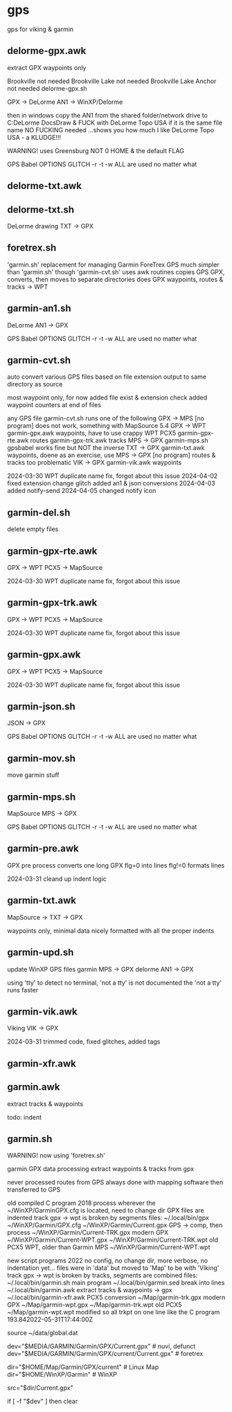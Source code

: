 # gps
gps for viking &amp; garmin

delorme-gpx.awk
--------------------------------------------------------------------------------
extract GPX waypoints only

<?xml version="1.0" encoding="UTF-8"?>
<gpx version="1.0" creator="Lis">
<wpt lat="39.512572680" lon="-84.996385016">
<name>Brookville</name>                      not needed
<cmt>Brookville Lake</cmt>                   not needed
<desc>Brookville Lake</desc>
<sym>Anchor</sym>                            not needed
</wpt>
</gpx/


delorme-gpx.sh
--------------------------------------------------------------------------------
GPX -> DeLorme AN1 -> WinXP/Delorme

then in windows copy the AN1 from the shared folder/network drive to
C:DeLorme DocsDraw & FUCK with DeLorme Topo USA
if it is the same file name NO FUCKING needed
...shows you how much I like DeLorme Topo USA - a KLUDGE!!!

WARNING!
uses <desc>Greensburg</desc> NOT <name>0 HOME</name> & the default FLAG

GPS Babel OPTIONS GLITCH  -r -t -w    ALL are used no matter what

delorme-txt.awk
--------------------------------------------------------------------------------

delorme-txt.sh
--------------------------------------------------------------------------------
DeLorme drawing TXT -> GPX

foretrex.sh
--------------------------------------------------------------------------------
'garmin.sh' replacement for managing Garmin ForeTrex GPS
much simpler than 'garmin.sh' though 'garmin-cvt.sh' uses awk routines
copies GPS GPX, converts, then moves to separate directories
does GPX waypoints, routes & tracks -> WPT

garmin-an1.sh
--------------------------------------------------------------------------------
DeLorme AN1 -> GPX

GPS Babel OPTIONS GLITCH  -r -t -w    ALL are used no matter what

garmin-cvt.sh
--------------------------------------------------------------------------------
auto convert various GPS files based on file extension
output to same directory as source

most waypoint only, for now
added file exist & extension check
added waypoint counters at end of files

any GPS file garmin-cvt.sh        runs one of the following
GPX -> MPS   [no program]         does not work, something with MapSource 5.4
GPX -> WPT   garmin-gpx.awk       waypoints, have to use crappy WPT PCX5
             garmin-gpx-rte.awk   routes
             garmin-gpx-trk.awk   tracks
MPS -> GPX   garmin-mps.sh        gpsbabel works fine but NOT the inverse
TXT -> GPX   garmin-txt.awk       waypoints, doene as an exercise, use MPS -> GPX
             [no program]         routes & tracks too problematic
VIK -> GPX   garmin-vik.awk       waypoints

2024-03-30 WPT duplicate name fix, forgot about this issue
2024-04-02 fixed extension change glitch
           added an1 & json conversions
2024-04-03 added notify-send
2024-04-05 changed notify icon

garmin-del.sh
--------------------------------------------------------------------------------
delete empty files

garmin-gpx-rte.awk
--------------------------------------------------------------------------------
GPX -> WPT PCX5 -> MapSource

2024-03-30 WPT duplicate name fix, forgot about this issue

garmin-gpx-trk.awk
--------------------------------------------------------------------------------
 GPX -> WPT PCX5 -> MapSource

2024-03-30 WPT duplicate name fix, forgot about this issue

garmin-gpx.awk
--------------------------------------------------------------------------------
GPX -> WPT PCX5 -> MapSource

2024-03-30 WPT duplicate name fix, forgot about this issue

garmin-json.sh
--------------------------------------------------------------------------------
JSON -> GPX

GPS Babel OPTIONS GLITCH  -r -t -w    ALL are used no matter what

garmin-mov.sh
--------------------------------------------------------------------------------
move garmin stuff

garmin-mps.sh
--------------------------------------------------------------------------------
MapSource MPS -> GPX

GPS Babel OPTIONS GLITCH  -r -t -w    ALL are used no matter what

garmin-pre.awk
--------------------------------------------------------------------------------
GPX pre process
converts one long GPX
flg=0  into lines
flg!=0 formats lines

2024-03-31 cleand up indent logic

garmin-txt.awk
--------------------------------------------------------------------------------
MapSource ->  TXT -> GPX

waypoints only, minimal data
nicely formatted with all the proper indents

garmin-upd.sh
--------------------------------------------------------------------------------
update WinXP GPS files
 garmin MPS -> GPX
delorme AN1 -> GPX

using 'tty' to detect no terminal, 'not a tty' is not documented
the 'not a tty' runs faster

garmin-vik.awk
--------------------------------------------------------------------------------
Viking VIK -> GPX

2024-03-31 trimmed code, fixed glitches, added tags

garmin-xfr.awk
--------------------------------------------------------------------------------

garmin.awk
--------------------------------------------------------------------------------
extract tracks & waypoints

todo: indent

garmin.sh
--------------------------------------------------------------------------------
WARNING! now using 'foretrex.sh'

garmin GPX data processing
extract waypoints & tracks from gpx

never processed routes from GPS
always done with mapping software then transferred to GPS

old compiled C program 2018
process wherever the ~/WinXP/GarminGPX.cfg is located, need to change dir
GPX files are indented
track gpx -> wpt is broken by segments
files:
    ~/.local/bin/gpx
    ~/WinXP/Garmin/GPX.cfg
    ~/WinXP/Garmin/Current.gpx       GPS -> comp, then process
    ~/WinXP/Garmin/Current-TRK.gpx   modern GPX
    ~/WinXP/Garmin/Current-WPT.gpx
    ~/WinXP/Garmin/Current-TRK.wpt   old PCX5 WPT, older than Garmin MPS
    ~/WinXP/Garmin/Current-WPT.wpt

new script programs 2022
no config, no change dir, more verbose, no indentation yet...
files were in 'data' but moved to 'Map' to be with 'Viking'
track gpx -> wpt is broken by tracks, segments are combined
files:
    ~/.local/bin/garmin.sh           main program
    ~/.local/bin/garmin.sed          break into lines
    ~/.local/bin/garmin.awk          extract tracks & waypoints -> gpx
    ~/.local/bin/garmin-xfr.awk      PCX5 conversion
    ~/Map/garmin-trk.gpx             modern GPX
    ~/Map/garmin-wpt.gpx
    ~/Map/garmin-trk.wpt             old PCX5
    ~/Map/garmin-wpt.wpt
modified so all trkpt on one line like the C program
    <trkpt lat="39.218405" lon="-85.885499"><ele>193.84</ele><time>2022-05-31T17:44:00Z</time></trkpt>

source ~/data/global.dat

dev="$MEDIA/GARMIN/Garmin/GPX/Current.gpx"         # nuvi, defunct
dev="$MEDIA/GARMIN/Garmin/GPX/current/Current.gpx" # foretrex

dir="$HOME/Map/Garmin/GPX/current"                 # Linux Map
dir="$HOME/WinXP/Garmin"                           # WinXP

src="$dir/Current.gpx"

if [ -f "$dev" ]
then
clear
